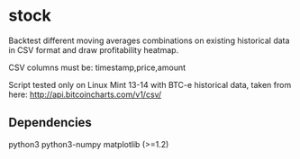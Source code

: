 stock
=====

Backtest different moving averages combinations on existing historical data in CSV format and draw profitability heatmap.

CSV columns must be: timestamp,price,amount

Script tested only on Linux Mint 13-14 with BTC-e historical data, taken from here: http://api.bitcoincharts.com/v1/csv/

Dependencies
------------
python3
python3-numpy
matplotlib (>=1.2)

